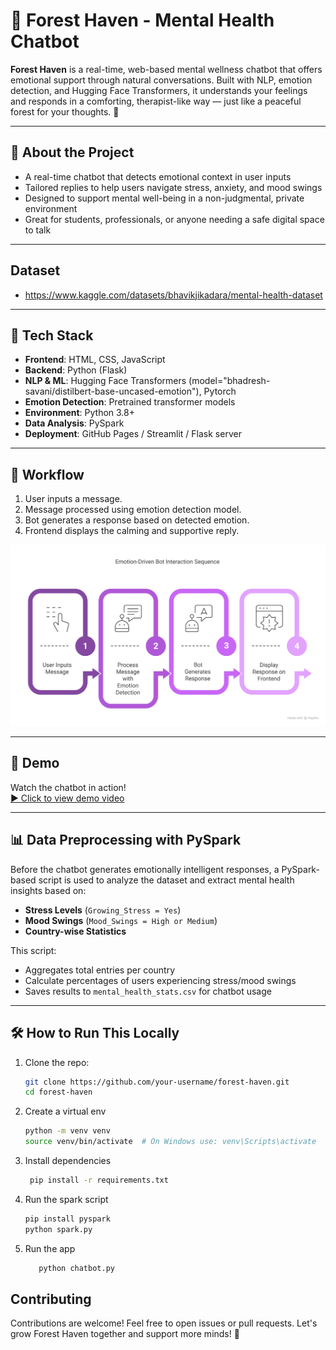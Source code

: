 # 🌲 Forest Haven - Mental Health Chatbot

**Forest Haven** is a real-time, web-based mental wellness chatbot that offers emotional support through natural conversations. Built with NLP, emotion detection, and Hugging Face Transformers, it understands your feelings and responds in a comforting, therapist-like way — just like a peaceful forest for your thoughts. 🌿

---

## 🧠 About the Project

- A real-time chatbot that detects emotional context in user inputs  
- Tailored replies to help users navigate stress, anxiety, and mood swings  
- Designed to support mental well-being in a non-judgmental, private environment  
- Great for students, professionals, or anyone needing a safe digital space to talk

---

## Dataset

 - https://www.kaggle.com/datasets/bhavikjikadara/mental-health-dataset

---

## 🔧 Tech Stack

- **Frontend**: HTML, CSS, JavaScript
- **Backend**: Python (Flask)
- **NLP & ML**: Hugging Face Transformers (model="bhadresh-savani/distilbert-base-uncased-emotion"), Pytorch
- **Emotion Detection**: Pretrained transformer models
- **Environment**: Python 3.8+
- **Data Analysis**: PySpark  
- **Deployment**: GitHub Pages / Streamlit / Flask server  

---

## 🚀 Workflow

1. User inputs a message.  
2. Message processed using emotion detection model.  
3. Bot generates a response based on detected emotion.  
4. Frontend displays the calming and supportive reply.

![Forest Haven Chatbot Preview](https://github.com/us107/Mental-health-chatbot--Forest-Haven/blob/main/image.png?raw=true)

---

## 🎥 Demo

Watch the chatbot in action!  
[▶️ Click to view demo video](https://github.com/us107/Mental-health-chatbot--Forest-Haven/blob/main/demo%20-%20Made%20with%20Clipchamp.mp4?raw=true)

---

## 📊 Data Preprocessing with PySpark

Before the chatbot generates emotionally intelligent responses, a PySpark-based script is used to analyze the dataset and extract mental health insights based on:

- **Stress Levels** (`Growing_Stress = Yes`)  
- **Mood Swings** (`Mood_Swings = High or Medium`)  
- **Country-wise Statistics**

This script:
- Aggregates total entries per country
- Calculate percentages of users experiencing stress/mood swings
- Saves results to `mental_health_stats.csv` for chatbot usage

----

## 🛠️ How to Run This Locally

1. Clone the repo:
   ```bash
   git clone https://github.com/your-username/forest-haven.git
   cd forest-haven
2. Create a virtual env
   ```bash
   python -m venv venv
   source venv/bin/activate  # On Windows use: venv\Scripts\activate

3. Install dependencies
    ```bash
     pip install -r requirements.txt

4. Run the spark script
    ```bash
    pip install pyspark
    python spark.py 

6. Run the app
   ```bash
      python chatbot.py

## Contributing 
   Contributions are welcome! Feel free to open issues or pull requests. Let's grow Forest Haven together and support more minds! 💚

   

